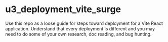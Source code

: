 # u3_deployment_vite_surge
Use this repo as a loose guide for steps toward deployment for a Vite React application. Understand that every deployment is different and you may need to do some of your own research, doc reading, and bug hunting.
